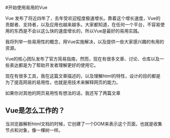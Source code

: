 #开始使用易用的Vue

Vue 发布了将近四年了，去年受欢迎程度极速增长。靠着这个增长速度，Vue的贡献者、支持者，以及应用也越来越多。大家都知道，在任何一个平台，不容易使用的东西是不会以这么快的速度增长的，所以Vue是最好的易用实践。

我将列举一些易用性的概念，用Vue实施解决，以及提供一些大家感兴趣的有用的资源。

Vue的核心团队发布了官方简易指南，然而，现在有很多文章、讨论、仓库以及一些表达都是为了帮助开发者理解更好的使用它。

现在有很多工具，我在这篇文章描述的，以及理解html的特性，设计的目的都是为了提高网易的易用性，也就是用技术来解释网页的能力。

如果你对其他的网页易用性有想法的话，我还写了两篇文章

## Vue是怎么工作的？

当浏览器解析html文档的时候，它创建了一个DOM来表示这个页面，也就是收集节点和对象，像一棵树一样。




